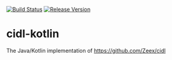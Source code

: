 [![Build Status](https://travis-ci.org/Double-O-Seven/cidl-kotlin.svg?branch=master)](https://travis-ci.org/Double-O-Seven/cidl-kotlin)
[![Release Version](https://img.shields.io/maven-central/v/ch.leadrian.samp.kamp/cidl-kotlin.svg?label=release)](http://search.maven.org/#search%7Cga%7C1%7Ccidl-kotlin)


# cidl-kotlin

The Java/Kotlin implementation of https://github.com/Zeex/cidl
